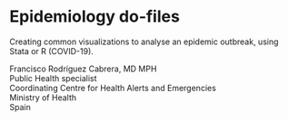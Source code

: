 # Epidemiology do-files
Creating common visualizations to analyse an epidemic outbreak, using Stata or R (COVID-19).

Francisco Rodríguez Cabrera, MD MPH<br>
Public Health specialist<br>
Coordinating Centre for Health Alerts and Emergencies<br>
Ministry of Health<br>
Spain


